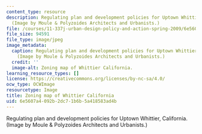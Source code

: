 ```yaml
---
content_type: resource
description: Regulating plan and development policies for Uptown Whittier, California.
  (Image by Moule & Polyzoides Architects and Urbanists.)
file: /courses/11-337j-urban-design-policy-and-action-spring-2009/6e5607a4092b2dc71b6b5a418583ad4b_11-337js09.jpg
file_size: 94591
file_type: image/jpeg
image_metadata:
  caption: Regulating plan and development policies for Uptown Whittier, California.
    (Image by Moule & Polyzoides Architects and Urbanists.)
  credit: ''
  image-alt: Zoning map of Whittier California.
learning_resource_types: []
license: https://creativecommons.org/licenses/by-nc-sa/4.0/
ocw_type: OCWImage
resourcetype: Image
title: Zoning map of Whittier California
uid: 6e5607a4-092b-2dc7-1b6b-5a418583ad4b
---
```

Regulating plan and development policies for Uptown Whittier, California. (Image by Moule & Polyzoides Architects and Urbanists.)